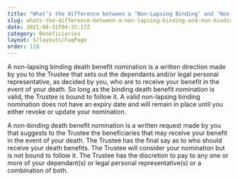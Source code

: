 ```yaml
---
title: "What’s the difference between a ‘Non-Lapsing Binding’ and ‘Non-Binding’ beneficiary?"
slug: whats-the-difference-between-a-non-lapsing-binding-and-non-binding-beneficiary
date: 2021-08-31T04:32:17Z
category: Beneficiaries
layout: $/layouts/FaqPage
order: 119
---
```


A non-lapsing binding death benefit nomination is a written direction made by you to the Trustee that sets out the dependants and/or legal personal representative, as decided by you, who are to receive your benefit in the event of your death. So long as the binding death benefit nomination is valid, the Trustee is bound to follow it. A valid non-lapsing binding nomination does not have an expiry date and will remain in place until you either revoke or update your nomination.

A non-binding death benefit nomination is a written request made by you that suggests to the Trustee the beneficiaries that may receive your benefit in the event of your death. The Trustee has the final say as to who should receive your death benefits. The Trustee will consider your nomination but is not bound to follow it. The Trustee has the discretion to pay to any one or more of your dependant(s) or legal personal representative(s) or a combination of both.
